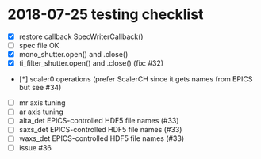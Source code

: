 # 2018-07-25  testing checklist

* [x] restore callback SpecWriterCallback()
* [ ] spec file OK
* [x] mono_shutter.open() and .close()
* [x] ti_filter_shutter.open() and .close() (fix: #32)
* [*] scaler0 operations (prefer ScalerCH since it gets names from EPICS but see #34)
* [ ] mr axis tuning
* [ ] ar axis tuning
* [ ] alta_det EPICS-controlled HDF5 file names (#33)
* [ ] saxs_det EPICS-controlled HDF5 file names (#33)
* [ ] waxs_det EPICS-controlled HDF5 file names (#33)
* [ ] issue #36
